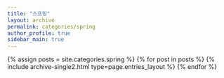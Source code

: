 ```yaml
---
title: "스프링"
layout: archive
permalink: categories/spring
author_profile: true
sidebar_main: true
---
```


{% assign posts = site.categories.spring %}
{% for post in posts %} {% include archive-single2.html type=page.entries_layout %} {% endfor %}

